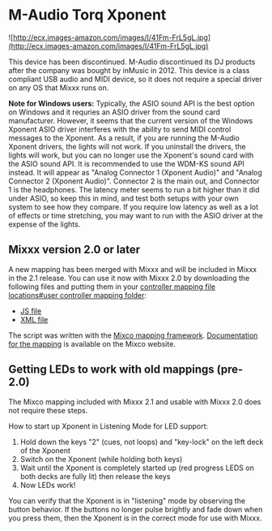 # M-Audio Torq Xponent

![http://ecx.images-amazon.com/images/I/41Fm-FrL5gL.jpg](http://ecx.images-amazon.com/images/I/41Fm-FrL5gL.jpg)

This device has been discontinued. M-Audio discontinued its DJ products
after the company was bought by inMusic in 2012. This device is a class
compliant USB audio and MIDI device, so it does not require a special
driver on any OS that Mixxx runs on.

**Note for Windows users:** Typically, the ASIO sound API is the best
option on Windows and it requries an ASIO driver from the sound card
manufacturer. However, it seems that the current version of the Windows
Xponent ASIO driver interferes with the ability to send MIDI control
messages to the Xponent. As a result, if you are running the M-Audio
Xponent drivers, the lights will not work. If you uninstall the drivers,
the lights will work, but you can no longer use the Xponent's sound card
with the ASIO sound API. It is recommended to use the WDM-KS sound API
instead. It will appear as "Analog Connector 1 (Xponent Audio)" and
"Analog Connector 2 (Xponent Audio)". Connector 2 is the main out, and
Connector 1 is the headphones. The latency meter seems to run a bit
higher than it did under ASIO, so keep this in mind, and test both
setups with your own system to see how they compare. If you require low
latency as well as a lot of effects or time stretching, you may want to
run with the ASIO driver at the expense of the lights.

## Mixxx version 2.0 or later

A new mapping has been merged with Mixxx and will be included in Mixxx
in the 2.1 release. You can use it now with Mixxx 2.0 by downloading the
following files and putting them in your [controller mapping file
locations\#user controller mapping
folder](controller%20mapping%20file%20locations#user%20controller%20mapping%20folder):

  - [JS
    file](https://raw.githubusercontent.com/mixxxdj/mixxx/master/res/controllers/maudio_xponent.mixco.output.js)
  - [XML
    file](https://raw.githubusercontent.com/mixxxdj/mixxx/master/res/controllers/maudio_xponent.mixco.output.midi.xml)

The script was written with the [Mixco mapping
framework](https://sinusoid.es/mixco/). [Documentation for the
mapping](https://sinusoid.es/mixco/script/maudio_xponent.mixco.html) is
available on the Mixco website.

## Getting LEDs to work with old mappings (pre-2.0)

The Mixco mapping included with Mixxx 2.1 and usable with Mixxx 2.0 does
not require these steps.

How to start up Xponent in Listening Mode for LED support:

1.  Hold down the keys "2" (cues, not loops) and "key-lock" on the left
    deck of the Xponent
2.  Switch on the Xponent (while holding both keys)
3.  Wait until the Xponent is completely started up (red progress LEDS
    on both decks are fully lit) then release the keys
4.  Now LEDs work\!

You can verify that the Xponent is in "listening" mode by observing the
button behavior. If the buttons no longer pulse brightly and fade down
when you press them, then the Xponent is in the correct mode for use
with Mixxx.

